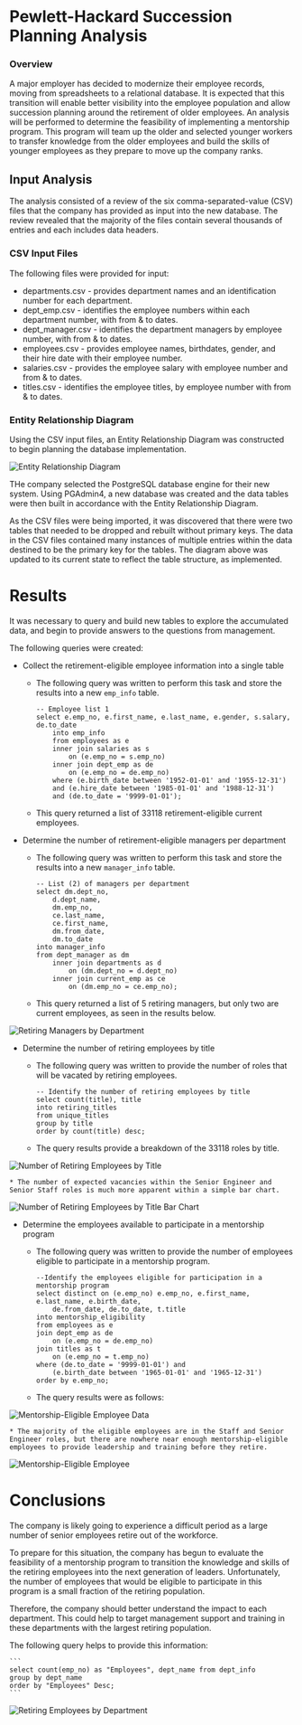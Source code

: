 # Pewlett-Hackard Succession Planning Analysis

### Overview
A major employer has decided to modernize their employee records, moving from spreadsheets to a relational database.  It is expected that this transition will enable better visibility into the employee population and allow succession planning around the retirement of older employees.  An analysis will be performed to determine the feasibility of implementing a mentorship program.  This program will team up the older and selected younger workers to transfer knowledge from the older employees and build the skills of younger employees as they prepare to move up the company ranks.

## Input Analysis
The analysis consisted of a review of the six comma-separated-value (CSV) files that the company has provided as input into the new database.  The review revealed that the majority of the files contain several thousands of entries and each includes data headers.

### CSV Input Files
The following files were provided for input:

* departments.csv - provides department names and an identification number for each department.
* dept_emp.csv -  identifies the employee numbers within each department number, with from & to dates.
* dept_manager.csv - identifies the department managers by employee number, with from & to dates.
* employees.csv - provides employee names, birthdates, gender, and their hire date with their employee number.
* salaries.csv - provides the employee salary with employee number and from & to dates.
* titles.csv - identifies the employee titles, by employee number with from & to dates.

### Entity Relationship Diagram
Using the CSV input files, an Entity Relationship Diagram was constructed to begin planning the database implementation. 

![Entity Relationship Diagram](Images/EmployeeDB.png)


THe company selected the PostgreSQL database engine for their new system. Using PGAdmin4, a new database was created and the data tables were then built in accordance with the Entity Relationship Diagram.

As the CSV files were being imported, it was discovered that there were two tables that needed to be dropped and rebuilt without primary keys.  The data in the CSV files contained many instances of multiple entries within the data destined to be the primary key for the tables.  The diagram above was updated to its current state to reflect the table structure, as implemented.

# Results

It was necessary to query and build new tables to explore the accumulated data, and begin to provide answers to the questions from management.

The following queries were created:

* Collect the retirement-eligible employee information into a single table
	* The following query was written to perform this task and store the results into a new ```emp_info``` table.
	
		```
		-- Employee list 1
		select e.emp_no, e.first_name, e.last_name, e.gender, s.salary, de.to_date
			into emp_info
			from employees as e
			inner join salaries as s
				on (e.emp_no = s.emp_no)
			inner join dept_emp as de
				on (e.emp_no = de.emp_no)
			where (e.birth_date between '1952-01-01' and '1955-12-31')
			and (e.hire_date between '1985-01-01' and '1988-12-31')
			and (de.to_date = '9999-01-01');
		```

	* This query returned a list of 33118 retirement-eligible current employees.
	
* Determine the number of retirement-eligible managers per department
	* The following query was written to perform this task and store the results into a new ```manager_info``` table.


		```
		-- List (2) of managers per department
		select dm.dept_no,
			d.dept_name,
			dm.emp_no,
			ce.last_name,
			ce.first_name,
			dm.from_date,
			dm.to_date
		into manager_info
		from dept_manager as dm
			inner join departments as d
				on (dm.dept_no = d.dept_no)
			inner join current_emp as ce
				on (dm.emp_no = ce.emp_no);
		```

	* This query returned a list of 5 retiring managers, but only two are current employees, as seen in the results below.
	
![Retiring Managers by Department](Images/Retiring_Managers_by_Department.png)


* Determine the number of retiring employees by title
	* The following query was written to provide the number of roles that will be vacated by retiring employees.

		```
		-- Identify the number of retiring employees by title
		select count(title), title
		into retiring_titles
		from unique_titles
		group by title
		order by count(title) desc;
		```


	* The query results provide a breakdown of the 33118 roles by title.
	
![Number of Retiring Employees by Title](Images/Number_of_Retiring_Employees_by_Title-data.png)

	* The number of expected vacancies within the Senior Engineer and Senior Staff roles is much more apparent within a simple bar chart.

![Number of Retiring Employees by Title Bar Chart](Images/Number_of_Retiring_Employees_by_Title.png)
	
* Determine the employees available to participate in a mentorship program
	* The following query was written to provide the number of employees eligible to participate in a mentorship program.
	
	
		```
		--Identify the employees eligible for participation in a mentorship program
		select distinct on (e.emp_no) e.emp_no, e.first_name, e.last_name, e.birth_date,
			de.from_date, de.to_date, t.title
		into mentorship_eligibility
		from employees as e
		join dept_emp as de
			on (e.emp_no = de.emp_no)
		join titles as t
			on (e.emp_no = t.emp_no)
		where (de.to_date = '9999-01-01') and
			(e.birth_date between '1965-01-01' and '1965-12-31')
		order by e.emp_no;
		```


	* The query results were as follows:

![Mentorship-Eligible Employee Data](Images/Eligible_for_Mentorship-data.png)

	* The majority of the eligible employees are in the Staff and Senior Engineer roles, but there are nowhere near enough mentorship-eligible employees to provide leadership and training before they retire.

![Mentorship-Eligible Employee](Images/Eligible_for_Mentorship.png)


# Conclusions
The company is likely going to experience a difficult period as a large number of senior employees retire out of the workforce.

To prepare for this situation, the company has begun to evaluate the feasibility of a mentorship program to transition the knowledge and skills of the retiring employees into the next generation of leaders.  Unfortunately, the number of employees that would be eligible to participate in this program is a small fraction of the retiring population.

Therefore, the company should better understand the impact to each department.  This could help to target management support and training in these departments with the largest retiring population.

The following query helps to provide this information:

	```
	select count(emp_no) as "Employees", dept_name from dept_info
	group by dept_name
	order by "Employees" Desc;
	```


![Retiring Employees by Department](Images/Retiring_Employees_by_Department.png)

